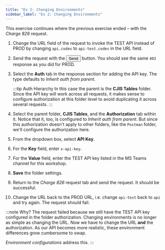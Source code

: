 ```yaml
---
title: "Ex 2: Changing Environments"
sidebar_label: "Ex 2: Changing Environments"
---
```


This exercise continues where the previous exercise ended –
with the *Charge 826* request.

1. Change the URL field of the request to invoke the TEST API
   instead of PROD by changing `api.codes` to `api-test.codes`
   in the URL field.

2. Send the request with the <button>Send</button> button.
   You should see the same `403` response as you did for PROD.

3. Select the **Auth** tab in the response section for adding
   the API key.  The type defaults to *Inherit auth from
   parent*.

   :::tip Auth Hierarchy
   In this case the parent is the **CJIS Tables** folder.
   Since the API key will work across all requests, it makes
   sense to configure authorization at this folder level to
   avoid duplicating it across several requests.
   :::

4. Select the parent folder, **CJIS Tables**, and the
   **Authorization** tab within it.  Notice that it, too,
   is configured to *Inherit auth from parent*.  But since
   this authorization doesn't apply to other folders, like
   the `Postman` folder, we'll
   configure the authorization here.

5. From the dropdown box, select **API Key**.

6. For the **Key** field, enter `x-api-key`.

7. For the **Value** field, enter the TEST API key listed in
   the MS Teams channel for this workshop.

8. **Save** the folder settings.

9. Return to the *Charge 826* request tab and send the
   request.  It should be successful.

10. Change the URL back to the PROD URL, i.e. change
    `api-test` back to `api` and try again.
    The request should fail.

:::note Why?
The request failed because we still have the TEST API
key configured in the folder authorization.  Changing
environments is no longer as simple as changing the URL.
Now we have to change the URL **and** the authorization.
As our API becomes more realistic, these environment differences
grow cumbersome to swap.

*Environment configurations* address this.
:::


